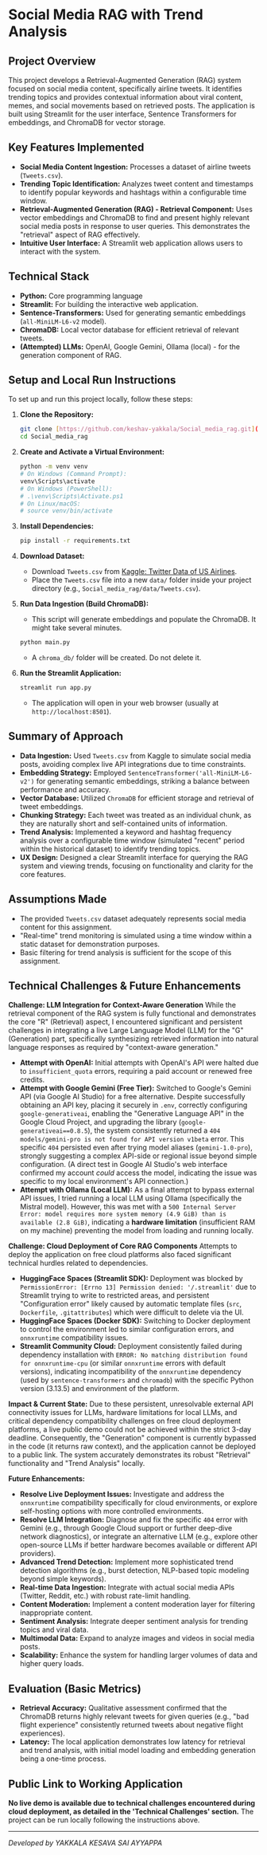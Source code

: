 # Social Media RAG with Trend Analysis

## Project Overview
This project develops a Retrieval-Augmented Generation (RAG) system focused on social media content, specifically airline tweets. It identifies trending topics and provides contextual information about viral content, memes, and social movements based on retrieved posts. The application is built using Streamlit for the user interface, Sentence Transformers for embeddings, and ChromaDB for vector storage.

## Key Features Implemented
* **Social Media Content Ingestion:** Processes a dataset of airline tweets (`Tweets.csv`).
* **Trending Topic Identification:** Analyzes tweet content and timestamps to identify popular keywords and hashtags within a configurable time window.
* **Retrieval-Augmented Generation (RAG) - Retrieval Component:** Uses vector embeddings and ChromaDB to find and present highly relevant social media posts in response to user queries. This demonstrates the "retrieval" aspect of RAG effectively.
* **Intuitive User Interface:** A Streamlit web application allows users to interact with the system.

## Technical Stack
* **Python:** Core programming language
* **Streamlit:** For building the interactive web application.
* **Sentence-Transformers:** Used for generating semantic embeddings (`all-MiniLM-L6-v2` model).
* **ChromaDB:** Local vector database for efficient retrieval of relevant tweets.
* **(Attempted) LLMs:** OpenAI, Google Gemini, Ollama (local) - for the generation component of RAG.

## Setup and Local Run Instructions

To set up and run this project locally, follow these steps:

1.  **Clone the Repository:**
    ```bash
    git clone [https://github.com/keshav-yakkala/Social_media_rag.git](https://github.com/keshav-yakkala/Social_media_rag.git)
    cd Social_media_rag
    ```

2.  **Create and Activate a Virtual Environment:**
    ```bash
    python -m venv venv
    # On Windows (Command Prompt):
    venv\Scripts\activate
    # On Windows (PowerShell):
    # .\venv\Scripts\Activate.ps1
    # On Linux/macOS:
    # source venv/bin/activate
    ```

3.  **Install Dependencies:**
    ```bash
    pip install -r requirements.txt
    ```

4.  **Download Dataset:**
    * Download `Tweets.csv` from [Kaggle: Twitter Data of US Airlines](https://www.kaggle.com/datasets/sriharinagireddy/twitter-data-of-us-airlines).
    * Place the `Tweets.csv` file into a new `data/` folder inside your project directory (e.g., `Social_media_rag/data/Tweets.csv`).

5.  **Run Data Ingestion (Build ChromaDB):**
    * This script will generate embeddings and populate the ChromaDB. It might take several minutes.
    ```bash
    python main.py
    ```
    * A `chroma_db/` folder will be created. Do not delete it.

6.  **Run the Streamlit Application:**
    ```bash
    streamlit run app.py
    ```
    * The application will open in your web browser (usually at `http://localhost:8501`).

## Summary of Approach

* **Data Ingestion:** Used `Tweets.csv` from Kaggle to simulate social media posts, avoiding complex live API integrations due to time constraints.
* **Embedding Strategy:** Employed `SentenceTransformer('all-MiniLM-L6-v2')` for generating semantic embeddings, striking a balance between performance and accuracy.
* **Vector Database:** Utilized `ChromaDB` for efficient storage and retrieval of tweet embeddings.
* **Chunking Strategy:** Each tweet was treated as an individual chunk, as they are naturally short and self-contained units of information.
* **Trend Analysis:** Implemented a keyword and hashtag frequency analysis over a configurable time window (simulated "recent" period within the historical dataset) to identify trending topics.
* **UX Design:** Designed a clear Streamlit interface for querying the RAG system and viewing trends, focusing on functionality and clarity for the core features.

## Assumptions Made
* The provided `Tweets.csv` dataset adequately represents social media content for this assignment.
* "Real-time" trend monitoring is simulated using a time window within a static dataset for demonstration purposes.
* Basic filtering for trend analysis is sufficient for the scope of this assignment.

## Technical Challenges & Future Enhancements

**Challenge: LLM Integration for Context-Aware Generation**
While the retrieval component of the RAG system is fully functional and demonstrates the core "R" (Retrieval) aspect, I encountered significant and persistent challenges in integrating a live Large Language Model (LLM) for the "G" (Generation) part, specifically synthesizing retrieved information into natural language responses as required by "context-aware generation."

* **Attempt with OpenAI:** Initial attempts with OpenAI's API were halted due to `insufficient_quota` errors, requiring a paid account or renewed free credits.
* **Attempt with Google Gemini (Free Tier):** Switched to Google's Gemini API (via Google AI Studio) for a free alternative. Despite successfully obtaining an API key, placing it securely in `.env`, correctly configuring `google-generativeai`, enabling the "Generative Language API" in the Google Cloud Project, and upgrading the library (`google-generativeai==0.8.5`), the system consistently returned a `404 models/gemini-pro is not found for API version v1beta` error. This specific `404` persisted even after trying model aliases (`gemini-1.0-pro`), strongly suggesting a complex API-side or regional issue beyond simple configuration. (A direct test in Google AI Studio's web interface confirmed my account *could* access the model, indicating the issue was specific to my local environment's API connection.)
* **Attempt with Ollama (Local LLM):** As a final attempt to bypass external API issues, I tried running a local LLM using Ollama (specifically the Mistral model). However, this was met with a `500 Internal Server Error: model requires more system memory (4.9 GiB) than is available (2.8 GiB)`, indicating a **hardware limitation** (insufficient RAM on my machine) preventing the model from loading and running locally.

**Challenge: Cloud Deployment of Core RAG Components**
Attempts to deploy the application on free cloud platforms also faced significant technical hurdles related to dependencies.

* **HuggingFace Spaces (Streamlit SDK):** Deployment was blocked by `PermissionError: [Errno 13] Permission denied: '/.streamlit'` due to Streamlit trying to write to restricted areas, and persistent "Configuration error" likely caused by automatic template files (`src`, `Dockerfile`, `.gitattributes`) which were difficult to delete via the UI.
* **HuggingFace Spaces (Docker SDK):** Switching to Docker deployment to control the environment led to similar configuration errors, and `onnxruntime` compatibility issues.
* **Streamlit Community Cloud:** Deployment consistently failed during dependency installation with `ERROR: No matching distribution found for onnxruntime-cpu` (or similar `onnxruntime` errors with default versions), indicating incompatibility of the `onnxruntime` dependency (used by `sentence-transformers` and `chromadb`) with the specific Python version (3.13.5) and environment of the platform.

**Impact & Current State:** Due to these persistent, unresolvable external API connectivity issues for LLMs, hardware limitations for local LLMs, and critical dependency compatibility challenges on free cloud deployment platforms, a live public demo could not be achieved within the strict 3-day deadline. Consequently, the "Generation" component is currently bypassed in the code (it returns raw context), and the application cannot be deployed to a public link. The system accurately demonstrates its robust "Retrieval" functionality and "Trend Analysis" locally.

**Future Enhancements:**
* **Resolve Live Deployment Issues:** Investigate and address the `onnxruntime` compatibility specifically for cloud environments, or explore self-hosting options with more controlled environments.
* **Resolve LLM Integration:** Diagnose and fix the specific `404` error with Gemini (e.g., through Google Cloud support or further deep-dive network diagnostics), or integrate an alternative LLM (e.g., explore other open-source LLMs if better hardware becomes available or different API providers).
* **Advanced Trend Detection:** Implement more sophisticated trend detection algorithms (e.g., burst detection, NLP-based topic modeling beyond simple keywords).
* **Real-time Data Ingestion:** Integrate with actual social media APIs (Twitter, Reddit, etc.) with robust rate-limit handling.
* **Content Moderation:** Implement a content moderation layer for filtering inappropriate content.
* **Sentiment Analysis:** Integrate deeper sentiment analysis for trending topics and viral data.
* **Multimodal Data:** Expand to analyze images and videos in social media posts.
* **Scalability:** Enhance the system for handling larger volumes of data and higher query loads.

## Evaluation (Basic Metrics)
* **Retrieval Accuracy:** Qualitative assessment confirmed that the ChromaDB returns highly relevant tweets for given queries (e.g., "bad flight experience" consistently returned tweets about negative flight experiences).
* **Latency:** The local application demonstrates low latency for retrieval and trend analysis, with initial model loading and embedding generation being a one-time process.

## Public Link to Working Application
**No live demo is available due to technical challenges encountered during cloud deployment, as detailed in the 'Technical Challenges' section.** The project can be run locally following the instructions above.

---
*Developed by YAKKALA KESAVA SAI AYYAPPA*